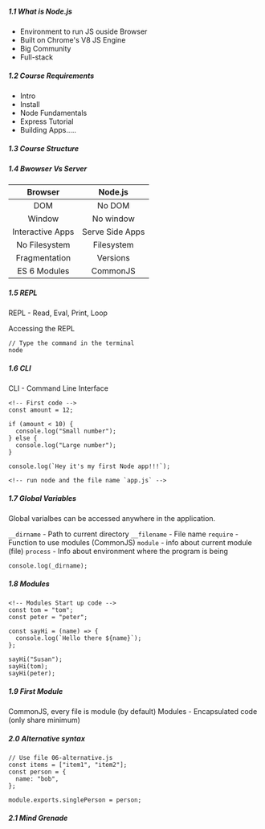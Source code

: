<h5>1.1 What is Node.js</h5>

- Environment to run JS ouside Browser
- Built on Chrome's V8 JS Engine
- Big Community
- Full-stack

<h5>1.2 Course Requirements</h5>

- Intro
- Install
- Node Fundamentals
- Express Tutorial
- Building Apps.....

<h5>1.3 Course Structure</h5>

<h5>1.4 Bwowser Vs Server</h5>

|     Browser      |     Node.js     |
| :--------------: | :-------------: |
|       DOM        |     No DOM      |
|      Window      |    No window    |
| Interactive Apps | Serve Side Apps |
|  No Filesystem   |   Filesystem    |
|  Fragmentation   |    Versions     |
|   ES 6 Modules   |    CommonJS     |

<h5>1.5 REPL</h5

REPL - Read, Eval, Print, Loop

Accessing the REPL

```
// Type the command in the terminal
node
```

<h5>1.6 CLI</h5>

CLI - Command Line Interface

```node
<!-- First code -->
const amount = 12;

if (amount < 10) {
  console.log("Small number");
} else {
  console.log("Large number");
}

console.log(`Hey it's my first Node app!!!`);

<!-- run node and the file name `app.js` -->
```

<h5>1.7 Global Variables</h5>

Global varialbes can be accessed anywhere in the application.

`__dirname` - Path to current directory
`__filename` - File name
`require` - Function to use modules (CommonJS)
`module` - info about current module (file)
`process` - Info about environment where the program is being

```node
console.log(_dirname);
```

<h5>1.8 Modules</h5>

```node
<!-- Modules Start up code -->
const tom = "tom";
const peter = "peter";

const sayHi = (name) => {
  console.log(`Hello there ${name}`);
};

sayHi("Susan");
sayHi(tom);
sayHi(peter);
```

<h5>1.9 First Module</h5>

CommonJS, every file is module (by default)
Modules - Encapsulated code (only share minimum)

<h5>2.0 Alternative syntax </h5>

```node
// Use file 06-alternative.js
const items = ["item1", "item2"];
const person = {
  name: "bob",
};

module.exports.singlePerson = person;
```

<h5>2.1 Mind Grenade</h5>
